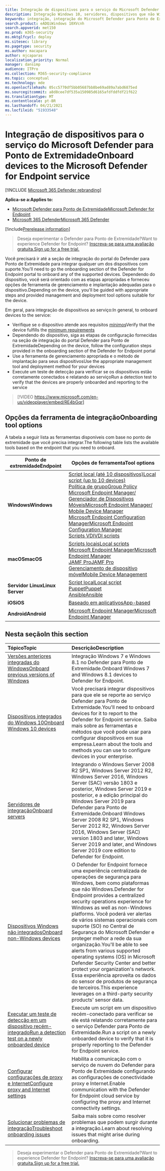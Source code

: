 ```yaml
---
title: Integração de dispositivos para o serviço do Microsoft Defender para Ponto de Extremidade
description: Integração Windows 10, servidores, dispositivos que não Windows e saiba como executar um teste de detecção.
keywords: integração, integração do Microsoft Defender para Ponto de Extremidade, sccm, política de grupo, mdm, script local, teste de detecção
search.product: eADQiWindows 10XVcnh
search.appverid: met150
ms.prod: m365-security
ms.mktglfcycl: deploy
ms.sitesec: library
ms.pagetype: security
ms.author: macapara
author: mjcaparas
localization_priority: Normal
manager: dansimp
audience: ITPro
ms.collection: M365-security-compliance
ms.topic: conceptual
ms.technology: mde
ms.openlocfilehash: 05cc5770df5bb05687bb8be69ad89a7abd6875ed
ms.sourcegitcommit: a8d8cee7df535a150985d6165afdfddfdf21f622
ms.translationtype: MT
ms.contentlocale: pt-BR
ms.lasthandoff: 04/21/2021
ms.locfileid: "51933548"
---
```

# <a name="onboard-devices-to-the-microsoft-defender-for-endpoint-service"></a><span data-ttu-id="0f4bf-104">Integração de dispositivos para o serviço do Microsoft Defender para Ponto de Extremidade</span><span class="sxs-lookup"><span data-stu-id="0f4bf-104">Onboard devices to the Microsoft Defender for Endpoint service</span></span>

[!INCLUDE [Microsoft 365 Defender rebranding](../../includes/microsoft-defender.md)]

<span data-ttu-id="0f4bf-105">**Aplica-se a:**</span><span class="sxs-lookup"><span data-stu-id="0f4bf-105">**Applies to:**</span></span>
- [<span data-ttu-id="0f4bf-106">Microsoft Defender para Ponto de Extremidade</span><span class="sxs-lookup"><span data-stu-id="0f4bf-106">Microsoft Defender for Endpoint</span></span>](https://go.microsoft.com/fwlink/p/?linkid=2154037)
- [<span data-ttu-id="0f4bf-107">Microsoft 365 Defender</span><span class="sxs-lookup"><span data-stu-id="0f4bf-107">Microsoft 365 Defender</span></span>](https://go.microsoft.com/fwlink/?linkid=2118804)

[!include[Prerelease information](../../includes/prerelease.md)]

><span data-ttu-id="0f4bf-108">Deseja experimentar o Defender para Ponto de Extremidade?</span><span class="sxs-lookup"><span data-stu-id="0f4bf-108">Want to experience Defender for Endpoint?</span></span> [<span data-ttu-id="0f4bf-109">Inscreva-se para uma avaliação gratuita.</span><span class="sxs-lookup"><span data-stu-id="0f4bf-109">Sign up for a free trial.</span></span>](https://www.microsoft.com/microsoft-365/windows/microsoft-defender-atp?ocid=docs-wdatp-onboardconfigure-abovefoldlink)

<span data-ttu-id="0f4bf-110">Você precisará ir até a seção de integração do portal do Defender para Ponto de Extremidade para integrar qualquer um dos dispositivos com suporte.</span><span class="sxs-lookup"><span data-stu-id="0f4bf-110">You'll need to go the onboarding section of the Defender for Endpoint portal to onboard any of the supported devices.</span></span> <span data-ttu-id="0f4bf-111">Dependendo do dispositivo, você será orientado com as etapas apropriadas e forneceu opções de ferramenta de gerenciamento e implantação adequadas para o dispositivo.</span><span class="sxs-lookup"><span data-stu-id="0f4bf-111">Depending on the device, you'll be guided with appropriate steps and provided management and deployment tool options suitable for the device.</span></span> 

<span data-ttu-id="0f4bf-112">Em geral, para integração de dispositivos ao serviço:</span><span class="sxs-lookup"><span data-stu-id="0f4bf-112">In general, to onboard devices to the service:</span></span>

- <span data-ttu-id="0f4bf-113">Verifique se o dispositivo atende aos requisitos [mínimos](minimum-requirements.md)</span><span class="sxs-lookup"><span data-stu-id="0f4bf-113">Verify that the device fulfills the [minimum requirements](minimum-requirements.md)</span></span>
- <span data-ttu-id="0f4bf-114">Dependendo do dispositivo, siga as etapas de configuração fornecidas na seção de integração do portal Defender para Ponto de Extremidade</span><span class="sxs-lookup"><span data-stu-id="0f4bf-114">Depending on the device, follow the configuration steps provided in the onboarding section of the Defender for Endpoint portal</span></span>
- <span data-ttu-id="0f4bf-115">Use a ferramenta de gerenciamento apropriada e o método de implantação para seus dispositivos</span><span class="sxs-lookup"><span data-stu-id="0f4bf-115">Use the appropriate management tool and deployment method for your devices</span></span>
- <span data-ttu-id="0f4bf-116">Execute um teste de detecção para verificar se os dispositivos estão corretamente conectados e relatando ao serviço</span><span class="sxs-lookup"><span data-stu-id="0f4bf-116">Run a detection test to verify that the devices are properly onboarded and reporting to the service</span></span>

>[!VIDEO https://www.microsoft.com/en-us/videoplayer/embed/RE4bGqr]

## <a name="onboarding-tool-options"></a><span data-ttu-id="0f4bf-117">Opções da ferramenta de integração</span><span class="sxs-lookup"><span data-stu-id="0f4bf-117">Onboarding tool options</span></span>
<span data-ttu-id="0f4bf-118">A tabela a seguir lista as ferramentas disponíveis com base no ponto de extremidade que você precisa integrar.</span><span class="sxs-lookup"><span data-stu-id="0f4bf-118">The following table lists the available tools based on the endpoint that you need to onboard.</span></span>

| <span data-ttu-id="0f4bf-119">Ponto de extremidade</span><span class="sxs-lookup"><span data-stu-id="0f4bf-119">Endpoint</span></span>     | <span data-ttu-id="0f4bf-120">Opções de ferramenta</span><span class="sxs-lookup"><span data-stu-id="0f4bf-120">Tool options</span></span>                       |
|--------------|------------------------------------------|
| <span data-ttu-id="0f4bf-121">**Windows**</span><span class="sxs-lookup"><span data-stu-id="0f4bf-121">**Windows**</span></span>  |  [<span data-ttu-id="0f4bf-122">Script local (até 10 dispositivos)</span><span class="sxs-lookup"><span data-stu-id="0f4bf-122">Local script (up to 10 devices)</span></span>](configure-endpoints-script.md) <br>  [<span data-ttu-id="0f4bf-123">Política de grupo</span><span class="sxs-lookup"><span data-stu-id="0f4bf-123">Group Policy</span></span>](configure-endpoints-gp.md) <br>  [<span data-ttu-id="0f4bf-124">Microsoft Endpoint Manager/ Gerenciador de Dispositivos Móveis</span><span class="sxs-lookup"><span data-stu-id="0f4bf-124">Microsoft Endpoint Manager/ Mobile Device Manager</span></span>](configure-endpoints-mdm.md) <br>   [<span data-ttu-id="0f4bf-125">Microsoft Endpoint Configuration Manager</span><span class="sxs-lookup"><span data-stu-id="0f4bf-125">Microsoft Endpoint Configuration Manager</span></span>](configure-endpoints-sccm.md) <br> [<span data-ttu-id="0f4bf-126">Scripts VDI</span><span class="sxs-lookup"><span data-stu-id="0f4bf-126">VDI scripts</span></span>](configure-endpoints-vdi.md)   |
| <span data-ttu-id="0f4bf-127">**macOS**</span><span class="sxs-lookup"><span data-stu-id="0f4bf-127">**macOS**</span></span>    | [<span data-ttu-id="0f4bf-128">Scripts locais</span><span class="sxs-lookup"><span data-stu-id="0f4bf-128">Local scripts</span></span>](mac-install-manually.md) <br> [<span data-ttu-id="0f4bf-129">Microsoft Endpoint Manager</span><span class="sxs-lookup"><span data-stu-id="0f4bf-129">Microsoft Endpoint Manager</span></span>](mac-install-with-intune.md) <br> [<span data-ttu-id="0f4bf-130">JAMF Pro</span><span class="sxs-lookup"><span data-stu-id="0f4bf-130">JAMF Pro</span></span>](mac-install-with-jamf.md) <br> [<span data-ttu-id="0f4bf-131">Gerenciamento de dispositivo móvel</span><span class="sxs-lookup"><span data-stu-id="0f4bf-131">Mobile Device Management</span></span>](mac-install-with-other-mdm.md) |
| <span data-ttu-id="0f4bf-132">**Servidor Linux**</span><span class="sxs-lookup"><span data-stu-id="0f4bf-132">**Linux Server**</span></span> | [<span data-ttu-id="0f4bf-133">Script local</span><span class="sxs-lookup"><span data-stu-id="0f4bf-133">Local script</span></span>](linux-install-manually.md) <br> [<span data-ttu-id="0f4bf-134">Puppet</span><span class="sxs-lookup"><span data-stu-id="0f4bf-134">Puppet</span></span>](linux-install-with-puppet.md) <br> [<span data-ttu-id="0f4bf-135">Ansible</span><span class="sxs-lookup"><span data-stu-id="0f4bf-135">Ansible</span></span>](linux-install-with-ansible.md)|
| <span data-ttu-id="0f4bf-136">**iOS**</span><span class="sxs-lookup"><span data-stu-id="0f4bf-136">**iOS**</span></span>      | [<span data-ttu-id="0f4bf-137">Baseado em aplicativos</span><span class="sxs-lookup"><span data-stu-id="0f4bf-137">App-based</span></span>](ios-install.md)                                |
| <span data-ttu-id="0f4bf-138">**Android**</span><span class="sxs-lookup"><span data-stu-id="0f4bf-138">**Android**</span></span>  | [<span data-ttu-id="0f4bf-139">Microsoft Endpoint Manager</span><span class="sxs-lookup"><span data-stu-id="0f4bf-139">Microsoft Endpoint Manager</span></span>](android-intune.md)               | 




## <a name="in-this-section"></a><span data-ttu-id="0f4bf-140">Nesta seção</span><span class="sxs-lookup"><span data-stu-id="0f4bf-140">In this section</span></span>
<span data-ttu-id="0f4bf-141">Tópico</span><span class="sxs-lookup"><span data-stu-id="0f4bf-141">Topic</span></span> | <span data-ttu-id="0f4bf-142">Descrição</span><span class="sxs-lookup"><span data-stu-id="0f4bf-142">Description</span></span>
:---|:---
[<span data-ttu-id="0f4bf-143">Versões anteriores integradas do Windows</span><span class="sxs-lookup"><span data-stu-id="0f4bf-143">Onboard previous versions of Windows</span></span>](onboard-downlevel.md)| <span data-ttu-id="0f4bf-144">Integração Windows 7 e Windows 8.1 no Defender para Ponto de Extremidade.</span><span class="sxs-lookup"><span data-stu-id="0f4bf-144">Onboard Windows 7 and Windows 8.1 devices to Defender for Endpoint.</span></span> 
[<span data-ttu-id="0f4bf-145">Dispositivos integrados do Windows 10</span><span class="sxs-lookup"><span data-stu-id="0f4bf-145">Onboard Windows 10 devices</span></span>](configure-endpoints.md) | <span data-ttu-id="0f4bf-146">Você precisará integrar dispositivos para que ele se reporte ao serviço Defender para Ponto de Extremidade.</span><span class="sxs-lookup"><span data-stu-id="0f4bf-146">You'll need to onboard devices for it to report to the Defender for Endpoint service.</span></span> <span data-ttu-id="0f4bf-147">Saiba mais sobre as ferramentas e métodos que você pode usar para configurar dispositivos em sua empresa.</span><span class="sxs-lookup"><span data-stu-id="0f4bf-147">Learn about the tools and methods you can use to configure devices in your enterprise.</span></span>
[<span data-ttu-id="0f4bf-148">Servidores de integração</span><span class="sxs-lookup"><span data-stu-id="0f4bf-148">Onboard servers</span></span>](configure-server-endpoints.md) |  <span data-ttu-id="0f4bf-149">Integrando o Windows Server 2008 R2 SP1, Windows Server 2012 R2, Windows Server 2016, Windows Server (SAC) versão 1803 e posterior, Windows Server 2019 e posterior, e a edição principal do Windows Server 2019 para Defender para Ponto de Extremidade.</span><span class="sxs-lookup"><span data-stu-id="0f4bf-149">Onboard Windows Server 2008 R2 SP1, Windows Server 2012 R2, Windows Server 2016, Windows Server (SAC) version 1803 and later, Windows Server 2019 and later, and Windows Server 2019 core edition to Defender for Endpoint.</span></span>
[<span data-ttu-id="0f4bf-150">Dispositivos Windows não integrados</span><span class="sxs-lookup"><span data-stu-id="0f4bf-150">Onboard non-Windows devices</span></span>](configure-endpoints-non-windows.md) | <span data-ttu-id="0f4bf-151">O Defender for Endpoint fornece uma experiência centralizada de operações de segurança para Windows, bem como plataformas que não Windows.</span><span class="sxs-lookup"><span data-stu-id="0f4bf-151">Defender for Endpoint provides a centralized security operations experience for Windows as well as non-Windows platforms.</span></span> <span data-ttu-id="0f4bf-152">Você poderá ver alertas de vários sistemas operacionais com suporte (SO) no Central de Segurança do Microsoft Defender e proteger melhor a rede da sua organização.</span><span class="sxs-lookup"><span data-stu-id="0f4bf-152">You'll be able to see alerts from various supported operating systems (OS) in Microsoft Defender Security Center and better protect your organization's network.</span></span> <span data-ttu-id="0f4bf-153">Essa experiência aproveita os dados do sensor de produtos de segurança de terceiros.</span><span class="sxs-lookup"><span data-stu-id="0f4bf-153">This experience leverages on a third-party security products' sensor data.</span></span> 
[<span data-ttu-id="0f4bf-154">Executar um teste de detecção em um dispositivo recém-integrado</span><span class="sxs-lookup"><span data-stu-id="0f4bf-154">Run a detection test on a newly onboarded device</span></span>](run-detection-test.md) | <span data-ttu-id="0f4bf-155">Execute um script em um dispositivo recém-conectado para verificar se ele está relatando corretamente para o serviço Defender para Ponto de Extremidade.</span><span class="sxs-lookup"><span data-stu-id="0f4bf-155">Run a script on a newly onboarded device to verify that it is properly reporting to the Defender for Endpoint service.</span></span>
[<span data-ttu-id="0f4bf-156">Configurar configurações de proxy e Internet</span><span class="sxs-lookup"><span data-stu-id="0f4bf-156">Configure proxy and Internet settings</span></span>](configure-proxy-internet.md)| <span data-ttu-id="0f4bf-157">Habilita a comunicação com o serviço de nuvem do Defender para Ponto de Extremidade configurando as configurações de conectividade proxy e Internet.</span><span class="sxs-lookup"><span data-stu-id="0f4bf-157">Enable communication with the Defender for Endpoint cloud service by configuring the proxy and Internet connectivity settings.</span></span>
[<span data-ttu-id="0f4bf-158">Solucionar problemas de integração</span><span class="sxs-lookup"><span data-stu-id="0f4bf-158">Troubleshoot onboarding issues</span></span>](troubleshoot-onboarding.md) | <span data-ttu-id="0f4bf-159">Saiba mais sobre como resolver problemas que podem surgir durante a integração.</span><span class="sxs-lookup"><span data-stu-id="0f4bf-159">Learn about resolving issues that might arise during onboarding.</span></span>

><span data-ttu-id="0f4bf-160">Deseja experimentar o Defender para Ponto de Extremidade?</span><span class="sxs-lookup"><span data-stu-id="0f4bf-160">Want to experience Defender for Endpoint?</span></span> [<span data-ttu-id="0f4bf-161">Inscreva-se para uma avaliação gratuita.</span><span class="sxs-lookup"><span data-stu-id="0f4bf-161">Sign up for a free trial.</span></span>](https://www.microsoft.com/microsoft-365/windows/microsoft-defender-atp?ocid=docs-wdatp-onboardconfigure-belowfoldlink)
